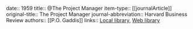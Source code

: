 date:: 1959
title:: @The Project Manager
item-type:: [[journalArticle]]
original-title:: The Project Manager
journal-abbreviation:: Harvard Business Review
authors:: [[P.O. Gaddis]]
links:: [Local library](zotero://select/library/items/F32M5JF2), [Web library](https://www.zotero.org/users/6520516/items/F32M5JF2)
